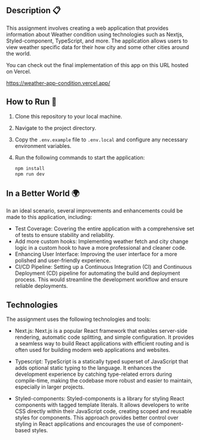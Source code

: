 ## Description 📋

This assignment involves creating a web application that provides information about Weather condition using technologies such as Nextjs, Styled-component, TypeScript, and more. The application allows users to view weather specific data for their how city and some other cities around the world.

You can check out the final implementation of this app on this URL hosted on Vercel.

https://weather-app-condition.vercel.app/



## How to Run 🚀

1. Clone this repository to your local machine.
2. Navigate to the project directory.
3. Copy the `.env.example` file to `.env.local` and configure any necessary environment variables.
4. Run the following commands to start the application:

   ```bash
   npm install
   npm run dev
   ```

## In a Better World 🌍

In an ideal scenario, several improvements and enhancements could be made to this application, including:

- Test Coverage: Covering the entire application with a comprehensive set of tests to ensure stability and reliability.
- Add more custom hooks: Implementing weather fetch and city change logic in a custom hook to have a more professional and cleaner code.
- Enhancing User Interface: Improving the user interface for a more polished and user-friendly experience.
- CI/CD Pipeline: Setting up a Continuous Integration (CI) and Continuous Deployment (CD) pipeline for automating the build and deployment process. This would streamline the development workflow and ensure reliable deployments.

## Technologies

The assignment uses the following technologies and tools:

- Next.js: Next.js is a popular React framework that enables server-side rendering, automatic code splitting, and simple configuration. It provides a seamless way to build React applications with efficient routing and is often used for building modern web applications and websites.

- Typescript: TypeScript is a statically typed superset of JavaScript that adds optional static typing to the language. It enhances the development experience by catching type-related errors during compile-time, making the codebase more robust and easier to maintain, especially in larger projects.

- Styled-components: Styled-components is a library for styling React components with tagged template literals. It allows developers to write CSS directly within their JavaScript code, creating scoped and reusable styles for components. This approach provides better control over styling in React applications and encourages the use of component-based styles.

